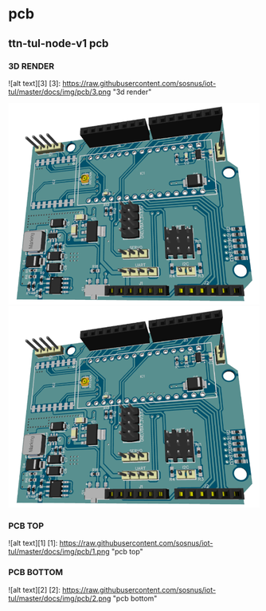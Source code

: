 # pcb <Name>
## ttn-tul-node-v1 pcb

### 3D RENDER
![alt text][3]
[3]: https://raw.githubusercontent.com/sosnus/iot-tul/master/docs/img/pcb/3.png "3d render"

![3D render](./img/3.png)
![3D render](img/3.png)


### PCB TOP
![alt text][1]
[1]: https://raw.githubusercontent.com/sosnus/iot-tul/master/docs/img/pcb/1.png "pcb top"

### PCB BOTTOM 
![alt text][2]
[2]: https://raw.githubusercontent.com/sosnus/iot-tul/master/docs/img/pcb/2.png "pcb bottom"
